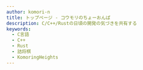 ```yaml
---
author: komori-n
title: トップページ - コウモリのちょーおんぱ
description: C/C++/Rustの日頃の開発の気づきを共有する
keywords:
  - C言語
  - C++
  - Rust
  - 詰将棋
  - KomoringHeights
---
```

